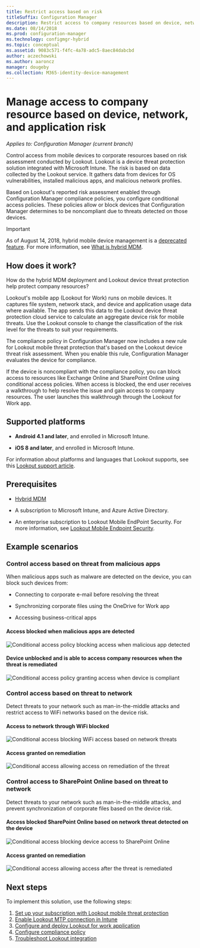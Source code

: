 ```yaml
---
title: Restrict access based on risk
titleSuffix: Configuration Manager
description: Restrict access to company resources based on device, network and application risk.
ms.date: 08/14/2018
ms.prod: configuration-manager
ms.technology: configmgr-hybrid
ms.topic: conceptual
ms.assetid: 9083c571-f4fc-4a78-adc5-8aec84dabcbd
author: aczechowski
ms.author: aaroncz
manager: dougeby
ms.collection: M365-identity-device-management
---
```


# Manage access to company resource based on device, network, and application risk

*Applies to: Configuration Manager (current branch)*

Control access from mobile devices to corporate resources based on risk assessment conducted by Lookout. Lookout is a device threat protection solution integrated with Microsoft Intune. The risk is based on data collected by the Lookout service. It gathers data from devices for OS vulnerabilities, installed malicious apps, and malicious network profiles. 

Based on Lookout's reported risk assessment enabled through Configuration Manager compliance policies, you configure conditional access policies. These policies allow or block devices that Configuration Manager determines to be noncompliant due to threats detected on those devices.

> [!Important]  
> As of August 14, 2018, hybrid mobile device management is a [deprecated feature](/sccm/core/plan-design/changes/deprecated/removed-and-deprecated-cmfeatures). For more information, see [What is hybrid MDM](/sccm/mdm/understand/hybrid-mobile-device-management).<!--Intune feature 2683117-->  



## How does it work?

How do the hybrid MDM deployment and Lookout device threat protection help protect company resources?

Lookout's mobile app (Lookout for Work) runs on mobile devices. It captures file system, network stack, and device and application usage data where available. The app sends this data to the Lookout device threat protection cloud service to calculate an aggregate device risk for mobile threats. Use the Lookout console to change the classification of the risk level for the threats to suit your requirements.  

The compliance policy in Configuration Manager now includes a new rule for Lookout mobile threat protection that's based on the Lookout device threat risk assessment. When you enable this rule, Configuration Manager evaluates the device for compliance.

If the device is noncompliant with the compliance policy, you can block access to resources like Exchange Online and SharePoint Online using conditional access policies. When access is blocked, the end user receives a walkthrough to help resolve the issue and gain access to company resources. The user launches this walkthrough through the Lookout for Work app.



## Supported platforms

- **Android 4.1 and later**, and enrolled in Microsoft Intune.  

- **iOS 8 and later**, and enrolled in Microsoft Intune.  


For information about platforms and languages that Lookout supports, see this [Lookout support article](https://personal.support.lookout.com/hc/articles/114094140253).



## Prerequisites

- [Hybrid MDM](/sccm/mdm/understand/hybrid-mobile-device-management)  

- A subscription to Microsoft Intune, and Azure Active Directory.  

- An enterprise subscription to Lookout Mobile EndPoint Security. For more information, see [Lookout Mobile Endpoint Security](https://www.lookout.com/products/mobile-endpoint-security).  



## Example scenarios


### Control access based on threat from malicious apps

When malicious apps such as malware are detected on the device, you can block such devices from:

- Connecting to corporate e-mail before resolving the threat  

- Synchronizing corporate files using the OneDrive for Work app  

- Accessing business-critical apps  

#### Access blocked when malicious apps are detected

![Conditional access policy blocking access when malicious app detected](media/config-mgr-maliciousapps_blocked.png)

#### Device unblocked and is able to access company resources when the threat is remediated

![Conditional access policy granting access when device is compliant](media/config-mgr-maliciousapps-unblocked.png)


### Control access based on threat to network

Detect threats to your network such as man-in-the-middle attacks and restrict access to WiFi networks based on the device risk.

#### Access to network through WiFi blocked

![Conditional access blocking WiFi access based on network threats](media/config-mgr-network-wifi-blocked.png)

#### Access granted on remediation

![Conditional access allowing access on remediation of the threat](media/config-mgr-network-wifi-unblocked.png)


### Control access to SharePoint Online based on threat to network

Detect threats to your network such as man-in-the-middle attacks, and prevent synchronization of corporate files based on the device risk.

#### Access blocked SharePoint Online based on network threat detected on the device

![Conditional access blocking device access to SharePoint Online](media/config-mgr-network-spo-blocked.png)


#### Access granted on remediation

![Conditional access allowing access after the threat is remediated](media/config-mgr-network-spo-unblocked.png)



## Next steps

To implement this solution, use the following steps:  

1. [Set up your subscription with Lookout mobile threat protection](set-up-your-subscription-with-lookout.md)
2. [Enable Lookout MTP connection in Intune](enable-lookout-connection-in-intune.md)
3.  [Configure and deploy Lookout for work application](configure-and-deploy-lookout-for-work-apps.md)
4. [Configure compliance policy](enable-device-threat-protection-rule-compliance-policy.md)
5. [Troubleshoot Lookout integration](troubleshoot-lookout-integration.md)
